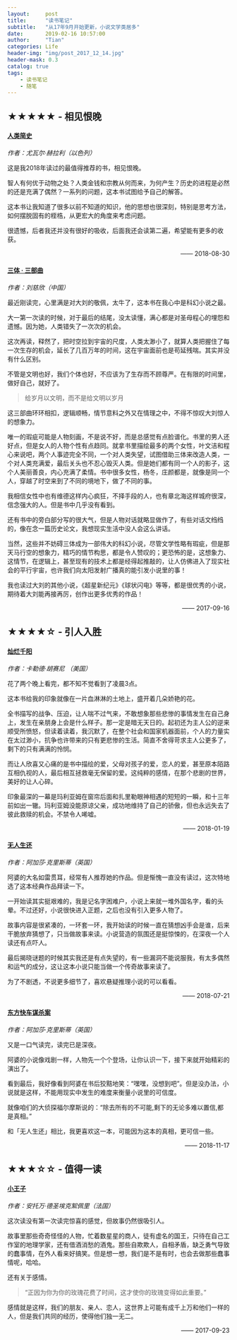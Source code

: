 ```yaml
---
layout:     post
title:      "读书笔记"
subtitle:   "从17年9月开始更新，小说文学类居多"
date:       2019-02-16 10:57:00
author:     "Tian"
categories: Life
header-img: "img/post_2017_12_14.jpg"
header-mask: 0.3
catalog: true
tags:
    - 读书笔记
    - 随笔
---
```


## ★★★★★ - 相见恨晚

#### [人类简史](https://book.douban.com/subject/25985021/)

*作者：尤瓦尔·赫拉利（以色列）*

这是我2018年读过的最值得推荐的书，相见恨晚。

智人有何优于动物之处？人类金钱和宗教从何而来，为何产生？历史的进程是必然的还是充满了偶然？一系列的问题，这本书试图给予自己的解答。

这本书让我知道了很多以前不知道的知识，他的思想也很深刻，特别是思考方法，如何摆脱固有的桎梏，从更宏大的角度来考虑问题。

很遗憾，后者我还并没有很好的吸收，后面我还会读第二遍，希望能有更多的收获。

<p align="right">—— 2018-08-30</p>

#### [三体 · 三部曲](https://book.douban.com/subject/6518605/)

*作者：刘慈欣（中国）*

最近刚读完，心里满是对大刘的敬佩，太牛了，这本书在我心中是科幻小说之最。

大一第一次读的时候，对于最后的结尾，没太读懂，满心都是对圣母程心的埋怨和遗憾。因为她，人类错失了一次次的机会。

这次再读，释然了，把时空拉到宇宙的尺度，人类太渺小了，就算人类把握住了每一次生存的机会，延长了几百万年的时间，这在宇宙面前也是苟延残喘。其实并没有什么区别。

不管是文明也好，我们个体也好，不应该为了生存而不顾尊严。在有限的时间里，做好自己，就好了。

> 给岁月以文明，而不是给文明以岁月

这三部曲环环相扣，逻辑顺畅，情节意料之外又在情理之中，不得不惊叹大刘惊人的想象力。

唯一的瑕疵可能是人物刻画，不是说不好，而是总感觉有点脸谱化。书里的男人还好点，但是女人的人物个性有点趋同。就拿书里描绘最多的两个女性，叶文洁和程心来说吧，两个人事迹完全不同，一个对人类失望，试图借助三体来改造人类，一个对人类充满爱，最后关头也不忍心毁灭人类。但是她们都有同一个人的影子，这个人美丽善良，内心充满了柔情。书中很多女性，杨冬，庄颜都是，就像是同一个人，穿越了时空来到了不同的境地下，做了不同的事。

我相信女性中也有维德这样内心疯狂，不择手段的人，也有章北海这样城府很深，信念强大的人。但是书中几乎没有看到。

还有书中的旁白部分写的很大气，但是人物对话就略显做作了，有些对话文绉绉的，像在念一篇历史论文，我想现实生活中没人会这么讲话。

当然，这些并不妨碍三体成为一部伟大的科幻小说，尽管文学性略有瑕疵，但是那天马行空的想象力，精巧的情节构思，都是令人赞叹的；更恐怖的是，这想象力、这情节，在逻辑上，甚至现有的技术上都是经得起推敲的，让人仿佛进入了现实社会的平行宇宙，也许我们向太阳发射广播真的能引发小说里的事！

我也读过大刘的其他小说，《超星新纪元》《球状闪电》等等，都是很优秀的小说，期待着大刘能再接再厉，创作出更多优秀的作品！

<p align="right">—— 2017-09-16</p>

## ★★★★☆ - 引人入胜

#### [灿烂千阳](https://book.douban.com/subject/2143732/)

*作者：卡勒德·胡赛尼 （美国）*

花了两个晚上看完，都不知不觉看到了凌晨3点。

这本书给我的印象就像在一片血淋淋的土地上，盛开着几朵娇艳的花。

全书描写的战争、压迫，让人喘不过气来，不敢想象那些悲惨的事情发生在自己身上，发生在亲朋身上会是什么样子。那一定是暗无天日的。起初还为主人公的逆来顺受所愤怒，但读着读着，我沉默了，在整个社会和国家机器面前，个人的力量实在太过渺小，抗争也许带来的只有更悲惨的生活。简直不舍得苛求主人公更多了，剩下的只有满满的怜悯。

而让人欣喜又心痛的是书中描绘的爱，父母对孩子的爱，恋人的爱，甚至原本陌路互相仇视的人，最后相互拯救毫无保留的爱。这纯粹的感情，在那个悲剧的世界，美好的让人心碎。

印象最深的一幕是玛利亚姆在窗帘后面和扎里勒眼神相遇的短短的一瞬，和十三年前如出一辙。玛利亚姆没能原谅父亲，成功地维持了自己的骄傲，但也永远失去了彼此救赎的机会。不禁令人唏嘘。

<p align="right">—— 2018-01-19</p>

#### [无人生还](https://book.douban.com/subject/3006581/)

*作者：阿加莎·克里斯蒂（英国）*

阿婆的大名如雷贯耳，经常有人推荐她的作品。但是惭愧一直没有读过，这次特地选了这本经典作品拜读一下。

一开始读其实挺艰难的，我是记名字困难户，小说上来就一堆外国名字，看的头晕。不过还好，小说很快进入正题，之后也没有引入更多人物了。

故事内容是很紧凑的，一环套一环，我开始读的时候一直在猜想凶手会是谁，后来干脆放弃猜想了，只当做故事来读。小说营造的氛围还是挺惊悚的，在深夜一个人读还有点吓人。

最后揭晓谜题的时候其实我还是有点失望的，有一些漏洞不能说服我，有太多偶然和运气的成分，这让这本小说只能当做一个传奇故事来读了。

为了不剧透，不说更多细节了，喜欢悬疑推理小说的可以看看。

<p align="right">—— 2018-07-21</p>

#### [东方快车谋杀案](https://book.douban.com/subject/1827374/)

*作者：阿加莎·克里斯蒂（英国）*

又是一口气读完，读完已是深夜。

阿婆的小说像戏剧一样，人物先一个个登场，让你认识一下，接下来就开始精彩的演出了。

看到最后，我好像看到阿婆在书后狡黠地笑：“嘿嘿，没想到吧”。但是没办法，小说就是这样，不能用现实中发生的难度来衡量小说里的可信度。

就像咱们的大侦探福尔摩斯说的：“除去所有的不可能,剩下的无论多难以置信,都是真相。”

和「无人生还」相比，我更喜欢这一本，可能因为这本的真相，更可信一些。

<p align="right">—— 2018-11-17</p>

## ★★★☆☆ - 值得一读

#### [小王子](https://book.douban.com/subject/1084336/)

*作者：安托万·德圣埃克絮佩里（法国）*

这次读没有第一次读完惊喜的感觉，但故事仍然很吸引人。

故事里那些奇奇怪怪的人物，忙着数星星的商人，徒有虚名的国王，只待在自己工作室的地理学家，还有借酒消愁的酒鬼。那些自欺欺人，自相矛盾，缺乏勇气导致的蠢事情，在外人看来好搞笑。但是想一想，我们是不是有时，也会去做那些蠢事情呢，哈哈。

还有关于感情。

> “正因为你为你的玫瑰花费了时间，这才使你的玫瑰变得如此重要。”

感情就是这样，我们的朋友、亲人、恋人，这世界上可能有成千上万和他们一样的人，但是我们共同的经历，使得他们独一无二。

<p align="right">—— 2017-09-23</p>